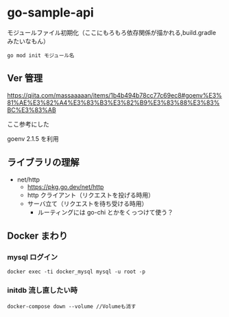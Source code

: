 # go-sample-api

モジュールファイル初期化（ここにもろもろ依存関係が描かれる,build.gradle みたいなもん）

```
go mod init モジュール名
```

## Ver 管理

https://qiita.com/massaaaaan/items/1b4b494b78cc77c69ec8#goenv%E3%81%AE%E3%82%A4%E3%83%B3%E3%82%B9%E3%83%88%E3%83%BC%E3%83%AB

ここ参考にした

goenv 2.1.5 を利用

## ライブラリの理解

- net/http
  - https://pkg.go.dev/net/http
  - http クライアント（リクエストを投げる時用）
  - サーバ立て（リクエストを待ち受ける時用）
    - ルーティングには go-chi とかをくっつけて使う？

## Docker まわり

### mysql ログイン

```
docker exec -ti docker_mysql mysql -u root -p
```

### initdb 流し直したい時

```
docker-compose down --volume //Volumeも消す

```
